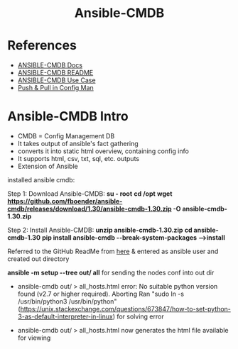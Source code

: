 <div align = "center">

# Ansible-CMDB

</div>
 
# References
- [ANSIBLE-CMDB Docs](https://ansible-cmdb.readthedocs.io/en/latest/usage/) 
- [ANSIBLE-CMDB README](https://github.com/fboender/ansible-cmdb/tree/1.31)
- [ANSIBLE-CMDB Use Case](https://www.reddit.com/r/ansible/comments/7op6wq/what_configuration_management_tool/)
- [Push & Pull in Config Man](https://gayatrisajith.medium.com/beginner-fundamentals-push-pull-configuration-management-tools-85eff1b41447)

# Ansible-CMDB Intro
- CMDB = Config Management DB
- It takes output of ansible's fact gathering
- converts it into static html overview, containing config info
- It supports html, csv, txt, sql, etc. outputs
- Extension of Ansible

installed ansible cmdb:

Step 1: Download Ansible-CMDB: 
**su - root**
**cd /opt**
**wget https://github.com/fboender/ansible-cmdb/releases/download/1.30/ansible-cmdb-1.30.zip -O ansible-cmdb-1.30.zip**

Step 2: Install Ansible-CMDB:
**unzip ansible-cmdb-1.30.zip**
**cd ansible-cmdb-1.30**
**pip install ansible-cmdb --break-system-packages -->install**

Referred to the GitHub ReadMe from [here](https://github.com/fboender/ansible-cmdb/tree/1.31) & entered as ansible user and created out directory

**ansible -m setup --tree out/ all**
for sending the nodes conf into out dir

- ansible-cmdb out/ >  all_hosts.html
error: No suitable python version found (v2.7 or higher required). Aborting
Ran "sudo ln -s /usr/bin/python3 /usr/bin/python" (https://unix.stackexchange.com/questions/673847/how-to-set-python-3-as-default-interpreter-in-linux) for solving error

- ansible-cmdb out/ >  all_hosts.html now generates the html file available for viewing
